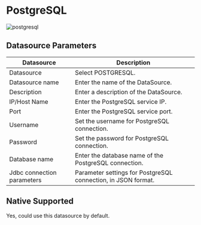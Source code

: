 # PostgreSQL

![postgresql](/img/new_ui/dev/datasource/postgresql.png)

## Datasource Parameters

| **Datasource** | **Description** |
| --- | --- |
| Datasource | Select POSTGRESQL. |
| Datasource name | Enter the name of the DataSource. |
| Description | Enter a description of the DataSource. |
| IP/Host Name | Enter the PostgreSQL service IP. |
| Port | Enter the PostgreSQL service port. |
| Username | Set the username for PostgreSQL connection. |
| Password | Set the password for PostgreSQL connection. |
| Database name | Enter the database name of the PostgreSQL connection. |
| Jdbc connection parameters | Parameter settings for PostgreSQL connection, in JSON format. |

## Native Supported

Yes, could use this datasource by default. 
